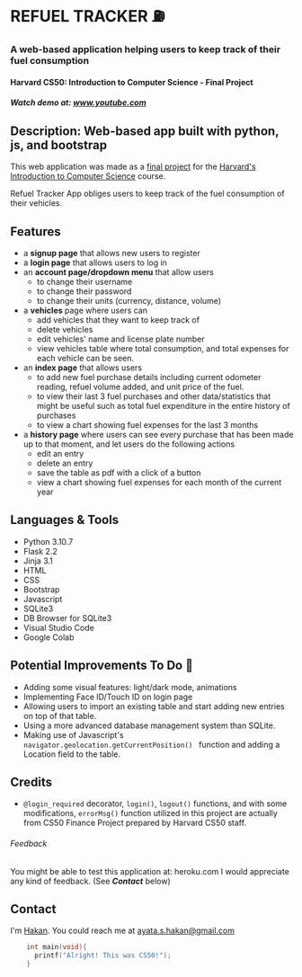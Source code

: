 # REFUEL TRACKER :fuelpump:
### A web-based application helping users to keep track of their fuel consumption
#### Harvard CS50: Introduction to Computer Science - Final Project
##### Watch demo at: www.youtube.com

## Description: Web-based app built with python, js, and bootstrap

This web application was made as a [final project](https://cs50.harvard.edu/x/2022/project/) for the [Harvard's Introduction to Computer Science](https://www.edx.org/course/introduction-computer-science-harvardx-cs50x) course. 

Refuel Tracker App obliges users to keep track of the fuel consumption of their vehicles.

## Features

- a **signup page** that allows new users to register
- a **login page** that allows users to log in
- an **account page/dropdown menu** that allow users 
  - to change their username
  - to change their password
  - to change their units (currency, distance, volume)
- a **vehicles** page where users can
  - add vehicles that they want to keep track of
  - delete vehicles
  - edit vehicles' name and license plate number
  - view vehicles table where total consumption, and total expenses for each vehicle can be seen.
- an **index page** that allows users 
  - to add new fuel purchase details including current odometer reading, refuel volume added, and unit price of the fuel.
  - to view their last 3 fuel purchases and other data/statistics that might be useful such as total fuel expenditure in the entire history of purchases
  - to view a chart showing fuel expenses for the last 3 months
- a **history page** where users can see every purchase that has been made up to that moment, and let users do the following actions
  - edit an entry
  - delete an entry
  - save the table as pdf with a click of a button
  - view a chart showing fuel expenses for each month of the current year
  


## Languages & Tools

- Python 3.10.7
- Flask 2.2
- Jinja 3.1
- HTML
- CSS
- Bootstrap
- Javascript
- SQLite3
- DB Browser for SQLite3
- Visual Studio Code
- Google Colab


## Potential Improvements To Do :crossed_fingers:
- Adding some visual features: light/dark mode, animations
- Implementing Face ID/Touch ID on login page
- Allowing users to import an existing table and start adding new entries on top of that table. 
- Using a more advanced database management system than SQLite.
- Making use of Javascript's `navigator.geolocation.getCurrentPosition() ` function and adding a Location field to the table.


## Credits
- `@login_required` decorator, `login()`, `logout()` functions, and with some modifications, `errorMsg()` function utilized in this project are actually from CS50 Finance Project prepared by Harvard CS50 staff.

###### Feedback
You might be able to test this application at: heroku.com
I would appreciate any kind of feedback. (See ***Contact*** below)


## Contact
I'm [Hakan](https://hakanayata.com). You could reach me at ayata.s.hakan@gmail.com



``` c
    int main(void){
      printf("Alright! This was CS50!");
    }
```
